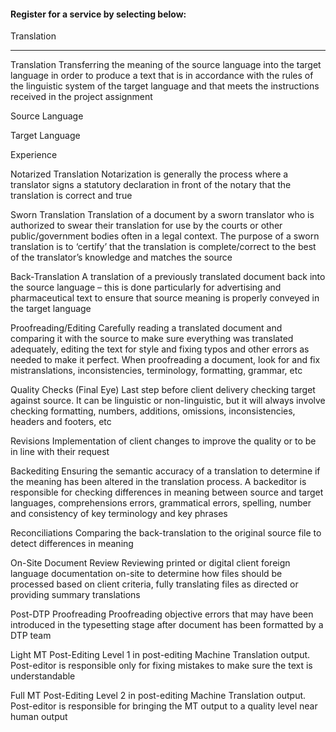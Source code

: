 #### Register for a service by selecting below:

Translation

___

Translation Transferring the meaning of the source language into the target language in order to produce a text that is in accordance with the rules of the linguistic system of the target language and that meets the instructions received in the project assignment

Source Language

Target Language

Experience

Notarized Translation Notarization is generally the process where a translator signs a statutory declaration in front of the notary that the translation is correct and true

Sworn Translation Translation of a document by a sworn translator who is authorized to swear their translation for use by the courts or other public/government bodies often in a legal context. The purpose of a sworn translation is to ‘certify’ that the translation is complete/correct to the best of the translator’s knowledge and matches the source

Back-Translation A translation of a previously translated document back into the source language – this is done particularly for advertising and pharmaceutical text to ensure that source meaning is properly conveyed in the target language

Proofreading/Editing Carefully reading a translated document and comparing it with the source to make sure everything was translated adequately, editing the text for style and fixing typos and other errors as needed to make it perfect. When proofreading a document, look for and fix mistranslations, inconsistencies, terminology, formatting, grammar, etc

Quality Checks (Final Eye) Last step before client delivery checking target against source. It can be linguistic or non-linguistic, but it will always involve checking formatting, numbers, additions, omissions, inconsistencies, headers and footers, etc

Revisions Implementation of client changes to improve the quality or to be in line with their request

Backediting Ensuring the semantic accuracy of a translation to determine if the meaning has been altered in the translation process. A backeditor is responsible for checking differences in meaning between source and target languages, comprehensions errors, grammatical errors, spelling, number and consistency of key terminology and key phrases

Reconciliations Comparing the back-translation to the original source file to detect differences in meaning

On-Site Document Review Reviewing printed or digital client foreign language documentation on-site to determine how files should be processed based on client criteria, fully translating files as directed or providing summary translations

Post-DTP Proofreading Proofreading objective errors that may have been introduced in the typesetting stage after document has been formatted by a DTP team

Light MT Post-Editing Level 1 in post-editing Machine Translation output. Post-editor is responsible only for fixing mistakes to make sure the text is understandable

Full MT Post-Editing Level 2 in post-editing Machine Translation output. Post-editor is responsible for bringing the MT output to a quality level near human output